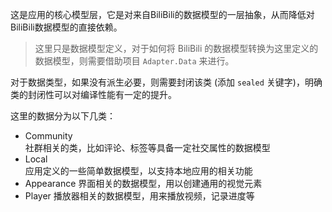 ﻿这是应用的核心模型层，它是对来自BiliBili的数据模型的一层抽象，从而降低对BiliBili数据模型的直接依赖。

> 这里只是数据模型定义，对于如何将 BiliBili 的数据模型转换为这里定义的数据模型，则需要借助项目 `Adapter.Data` 来进行。

对于数据类型，如果没有派生必要，则需要封闭该类 (添加 `sealed` 关键字)，明确类的封闭性可以对编译性能有一定的提升。

这里的数据分为以下几类：

- Community  
    社群相关的类，比如评论、标签等具备一定社交属性的数据模型
- Local  
    应用定义的一些简单数据模型，以支持本地应用的相关功能
- Appearance
    界面相关的数据模型，用以创建通用的视觉元素
- Player
    播放器相关的数据模型，用来播放视频，记录进度等
